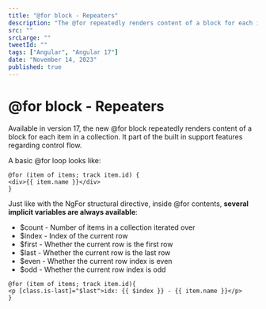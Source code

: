 ```yaml
---
title: "@for block - Repeaters"
description: "The @for repeatedly renders content of a block for each item in a collection."
src: ""
srcLarge: ""
tweetId: ""
tags: ["Angular", "Angular 17"]
date: "November 14, 2023"
published: true
---
```


# @for block - Repeaters

Available in version 17, the new @for block repeatedly renders content of a block for each item in a collection. It part of the built in support features regarding control flow.

A basic @for loop looks like:

```
@for (item of items; track item.id) {
<div>{{ item.name }}</div>
}
```

Just like with the NgFor structural directive, inside @for contents, **several implicit variables are always available**:

- $count - Number of items in a collection iterated over
- $index - Index of the current row
- $first - Whether the current row is the first row
- $last - Whether the current row is the last row
- $even - Whether the current row index is even
- $odd - Whether the current row index is odd

```
@for (item of items; track item.id){
<p [class.is-last]="$last">idx: {{ $index }} - {{ item.name }}</p>
}
```
